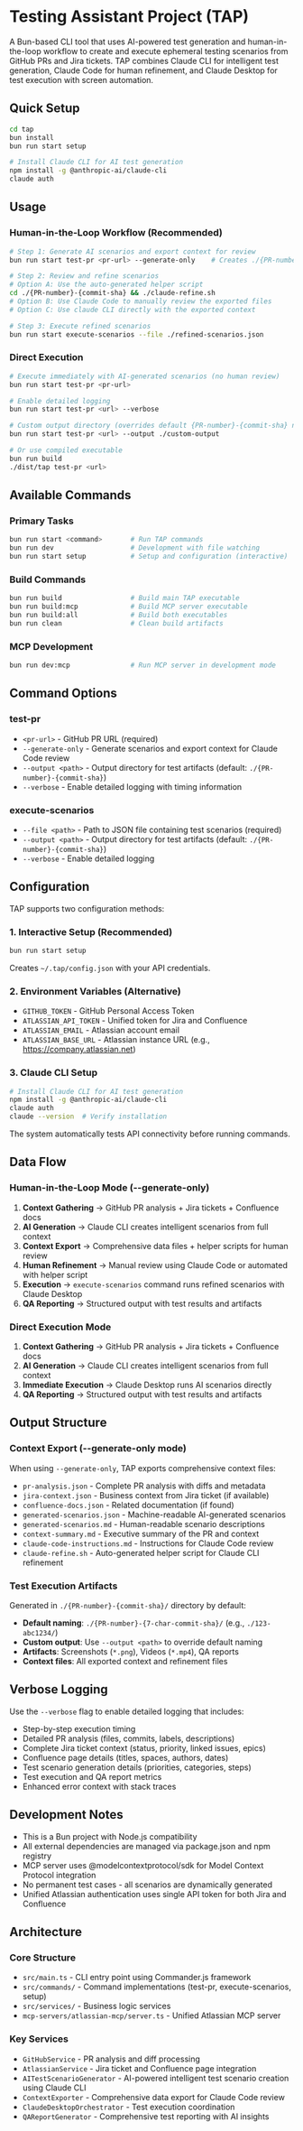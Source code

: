 # Testing Assistant Project (TAP)

A Bun-based CLI tool that uses AI-powered test generation and human-in-the-loop workflow to create and execute ephemeral testing scenarios from GitHub PRs and Jira tickets. TAP combines Claude CLI for intelligent test generation, Claude Code for human refinement, and Claude Desktop for test execution with screen automation.

## Quick Setup

```bash
cd tap
bun install
bun run start setup

# Install Claude CLI for AI test generation
npm install -g @anthropic-ai/claude-cli
claude auth
```

## Usage

### Human-in-the-Loop Workflow (Recommended)
```bash
# Step 1: Generate AI scenarios and export context for review
bun run start test-pr <pr-url> --generate-only    # Creates ./{PR-number}-{commit-sha}/ directory

# Step 2: Review and refine scenarios
# Option A: Use the auto-generated helper script
cd ./{PR-number}-{commit-sha} && ./claude-refine.sh
# Option B: Use Claude Code to manually review the exported files
# Option C: Use claude CLI directly with the exported context

# Step 3: Execute refined scenarios
bun run start execute-scenarios --file ./refined-scenarios.json
```

### Direct Execution
```bash
# Execute immediately with AI-generated scenarios (no human review)
bun run start test-pr <pr-url>

# Enable detailed logging
bun run start test-pr <url> --verbose

# Custom output directory (overrides default {PR-number}-{commit-sha} naming)
bun run start test-pr <url> --output ./custom-output

# Or use compiled executable
bun run build
./dist/tap test-pr <url>
```

## Available Commands

### Primary Tasks
```bash
bun run start <command>       # Run TAP commands
bun run dev                   # Development with file watching
bun run start setup           # Setup and configuration (interactive)
```

### Build Commands
```bash
bun run build                 # Build main TAP executable
bun run build:mcp             # Build MCP server executable
bun run build:all             # Build both executables
bun run clean                 # Clean build artifacts
```

### MCP Development
```bash
bun run dev:mcp               # Run MCP server in development mode
```

## Command Options

### test-pr
- `<pr-url>` - GitHub PR URL (required)
- `--generate-only` - Generate scenarios and export context for Claude Code review
- `--output <path>` - Output directory for test artifacts (default: `./{PR-number}-{commit-sha}`)
- `--verbose` - Enable detailed logging with timing information

### execute-scenarios
- `--file <path>` - Path to JSON file containing test scenarios (required)
- `--output <path>` - Output directory for test artifacts (default: `./{PR-number}-{commit-sha}`)
- `--verbose` - Enable detailed logging

## Configuration

TAP supports two configuration methods:

### 1. Interactive Setup (Recommended)
```bash
bun run start setup
```
Creates `~/.tap/config.json` with your API credentials.

### 2. Environment Variables (Alternative)
- `GITHUB_TOKEN` - GitHub Personal Access Token
- `ATLASSIAN_API_TOKEN` - Unified token for Jira and Confluence
- `ATLASSIAN_EMAIL` - Atlassian account email
- `ATLASSIAN_BASE_URL` - Atlassian instance URL (e.g., https://company.atlassian.net)

### 3. Claude CLI Setup
```bash
# Install Claude CLI for AI test generation
npm install -g @anthropic-ai/claude-cli
claude auth
claude --version  # Verify installation
```

The system automatically tests API connectivity before running commands.

## Data Flow

### Human-in-the-Loop Mode (--generate-only)
1. **Context Gathering** → GitHub PR analysis + Jira tickets + Confluence docs  
2. **AI Generation** → Claude CLI creates intelligent scenarios from full context
3. **Context Export** → Comprehensive data files + helper scripts for human review
4. **Human Refinement** → Manual review using Claude Code or automated with helper script
5. **Execution** → `execute-scenarios` command runs refined scenarios with Claude Desktop
6. **QA Reporting** → Structured output with test results and artifacts

### Direct Execution Mode
1. **Context Gathering** → GitHub PR analysis + Jira tickets + Confluence docs
2. **AI Generation** → Claude CLI creates intelligent scenarios from full context  
3. **Immediate Execution** → Claude Desktop runs AI scenarios directly
4. **QA Reporting** → Structured output with test results and artifacts

## Output Structure

### Context Export (--generate-only mode)
When using `--generate-only`, TAP exports comprehensive context files:
- `pr-analysis.json` - Complete PR analysis with diffs and metadata
- `jira-context.json` - Business context from Jira ticket (if available)
- `confluence-docs.json` - Related documentation (if found)
- `generated-scenarios.json` - Machine-readable AI-generated scenarios
- `generated-scenarios.md` - Human-readable scenario descriptions
- `context-summary.md` - Executive summary of the PR and context
- `claude-code-instructions.md` - Instructions for Claude Code review
- `claude-refine.sh` - Auto-generated helper script for Claude CLI refinement

### Test Execution Artifacts
Generated in `./{PR-number}-{commit-sha}/` directory by default:
- **Default naming**: `./{PR-number}-{7-char-commit-sha}/` (e.g., `./123-abc1234/`)
- **Custom output**: Use `--output <path>` to override default naming
- **Artifacts**: Screenshots (`*.png`), Videos (`*.mp4`), QA reports
- **Context files**: All exported context and refinement files

## Verbose Logging

Use the `--verbose` flag to enable detailed logging that includes:
- Step-by-step execution timing
- Detailed PR analysis (files, commits, labels, descriptions)
- Complete Jira ticket context (status, priority, linked issues, epics)
- Confluence page details (titles, spaces, authors, dates)
- Test scenario generation details (priorities, categories, steps)
- Test execution and QA report metrics
- Enhanced error context with stack traces

## Development Notes

- This is a Bun project with Node.js compatibility
- All external dependencies are managed via package.json and npm registry
- MCP server uses @modelcontextprotocol/sdk for Model Context Protocol integration
- No permanent test cases - all scenarios are dynamically generated
- Unified Atlassian authentication uses single API token for both Jira and Confluence

## Architecture

### Core Structure
- `src/main.ts` - CLI entry point using Commander.js framework
- `src/commands/` - Command implementations (test-pr, execute-scenarios, setup)
- `src/services/` - Business logic services
- `mcp-servers/atlassian-mcp/server.ts` - Unified Atlassian MCP server

### Key Services
- `GitHubService` - PR analysis and diff processing
- `AtlassianService` - Jira ticket and Confluence page integration
- `AITestScenarioGenerator` - AI-powered intelligent test scenario creation using Claude CLI
- `ContextExporter` - Comprehensive data export for Claude Code review
- `ClaudeDesktopOrchestrator` - Test execution coordination
- `QAReportGenerator` - Comprehensive test reporting with AI insights